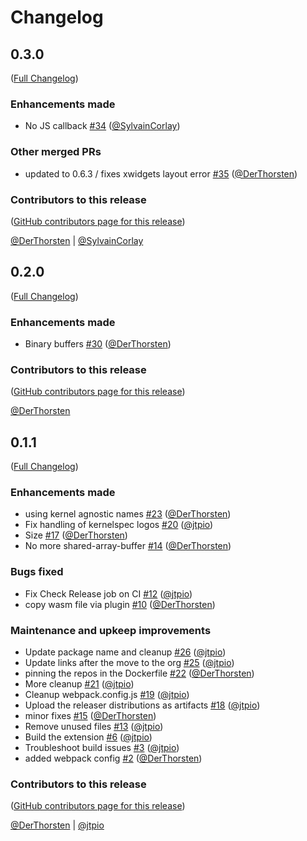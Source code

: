 # Changelog

<!-- <START NEW CHANGELOG ENTRY> -->

## 0.3.0

([Full Changelog](https://github.com/jupyterlite/xeus-lua-kernel/compare/v0.2.0...57b43c598768a3c2e5edf4cd5cb35a56c677ed8c))

### Enhancements made

- No JS callback [#34](https://github.com/jupyterlite/xeus-lua-kernel/pull/34) ([@SylvainCorlay](https://github.com/SylvainCorlay))

### Other merged PRs

- updated to 0.6.3 / fixes xwidgets layout error [#35](https://github.com/jupyterlite/xeus-lua-kernel/pull/35) ([@DerThorsten](https://github.com/DerThorsten))

### Contributors to this release

([GitHub contributors page for this release](https://github.com/jupyterlite/xeus-lua-kernel/graphs/contributors?from=2021-11-18&to=2022-03-17&type=c))

[@DerThorsten](https://github.com/search?q=repo%3Ajupyterlite%2Fxeus-lua-kernel+involves%3ADerThorsten+updated%3A2021-11-18..2022-03-17&type=Issues) | [@SylvainCorlay](https://github.com/search?q=repo%3Ajupyterlite%2Fxeus-lua-kernel+involves%3ASylvainCorlay+updated%3A2021-11-18..2022-03-17&type=Issues)

<!-- <END NEW CHANGELOG ENTRY> -->

## 0.2.0

([Full Changelog](https://github.com/jupyterlite/xeus-lua-kernel/compare/v0.1.1...af5f8dae02a71dce1f0664b081bfba8366106c0c))

### Enhancements made

- Binary buffers [#30](https://github.com/jupyterlite/xeus-lua-kernel/pull/30) ([@DerThorsten](https://github.com/DerThorsten))

### Contributors to this release

([GitHub contributors page for this release](https://github.com/jupyterlite/xeus-lua-kernel/graphs/contributors?from=2021-10-22&to=2021-11-16&type=c))

[@DerThorsten](https://github.com/search?q=repo%3Ajupyterlite%2Fxeus-lua-kernel+involves%3ADerThorsten+updated%3A2021-10-22..2021-11-16&type=Issues)

## 0.1.1

([Full Changelog](https://github.com/jupyterlite/xeus-lua-kernel/compare/first-commit...47d189ec2368f191401605bdbb1217353cbd635f))

### Enhancements made

- using kernel agnostic names [#23](https://github.com/jupyterlite/xeus-lua-kernel/pull/23) ([@DerThorsten](https://github.com/DerThorsten))
- Fix handling of kernelspec logos [#20](https://github.com/jupyterlite/xeus-lua-kernel/pull/20) ([@jtpio](https://github.com/jtpio))
- Size [#17](https://github.com/jupyterlite/xeus-lua-kernel/pull/17) ([@DerThorsten](https://github.com/DerThorsten))
- No more shared-array-buffer [#14](https://github.com/jupyterlite/xeus-lua-kernel/pull/14) ([@DerThorsten](https://github.com/DerThorsten))

### Bugs fixed

- Fix Check Release job on CI [#12](https://github.com/jupyterlite/xeus-lua-kernel/pull/12) ([@jtpio](https://github.com/jtpio))
- copy wasm file via plugin [#10](https://github.com/jupyterlite/xeus-lua-kernel/pull/10) ([@DerThorsten](https://github.com/DerThorsten))

### Maintenance and upkeep improvements

- Update package name and cleanup [#26](https://github.com/jupyterlite/xeus-lua-kernel/pull/26) ([@jtpio](https://github.com/jtpio))
- Update links after the move to the org [#25](https://github.com/jupyterlite/xeus-lua-kernel/pull/25) ([@jtpio](https://github.com/jtpio))
- pinning the repos in the Dockerfile [#22](https://github.com/jupyterlite/xeus-lua-kernel/pull/22) ([@DerThorsten](https://github.com/DerThorsten))
- More cleanup [#21](https://github.com/jupyterlite/xeus-lua-kernel/pull/21) ([@jtpio](https://github.com/jtpio))
- Cleanup webpack.config.js [#19](https://github.com/jupyterlite/xeus-lua-kernel/pull/19) ([@jtpio](https://github.com/jtpio))
- Upload the releaser distributions as artifacts [#18](https://github.com/jupyterlite/xeus-lua-kernel/pull/18) ([@jtpio](https://github.com/jtpio))
- minor fixes [#15](https://github.com/jupyterlite/xeus-lua-kernel/pull/15) ([@DerThorsten](https://github.com/DerThorsten))
- Remove unused files [#13](https://github.com/jupyterlite/xeus-lua-kernel/pull/13) ([@jtpio](https://github.com/jtpio))
- Build the extension [#6](https://github.com/jupyterlite/xeus-lua-kernel/pull/6) ([@jtpio](https://github.com/jtpio))
- Troubleshoot build issues [#3](https://github.com/jupyterlite/xeus-lua-kernel/pull/3) ([@jtpio](https://github.com/jtpio))
- added webpack config [#2](https://github.com/jupyterlite/xeus-lua-kernel/pull/2) ([@DerThorsten](https://github.com/DerThorsten))

### Contributors to this release

([GitHub contributors page for this release](https://github.com/jupyterlite/xeus-lua-kernel/graphs/contributors?from=2021-10-04&to=2021-10-22&type=c))

[@DerThorsten](https://github.com/search?q=repo%3Ajupyterlite%2Fxeus-lua-kernel+involves%3ADerThorsten+updated%3A2021-10-04..2021-10-22&type=Issues) | [@jtpio](https://github.com/search?q=repo%3Ajupyterlite%2Fxeus-lua-kernel+involves%3Ajtpio+updated%3A2021-10-04..2021-10-22&type=Issues)
